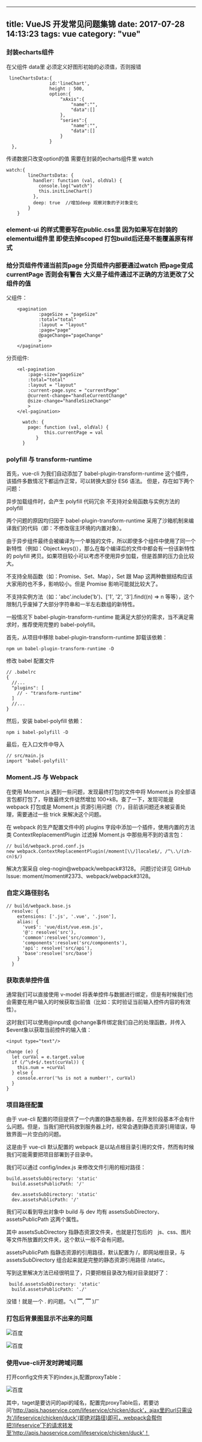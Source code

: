 
---
title: VueJS 开发常见问题集锦
date: 2017-07-28 14:13:23
tags: vue
category: "vue" 
---

### **封装echarts组件**
在父组件 data里 必须定义好图形初始的必须值，否则报错
```
 lineChartsData:{
                id:'lineChart',
                height : 500,
                option:{
                    "xAxis":{
                        "name":"",
                        "data":[]
                    },
                    "series":{
                        "name":"",
                        "data":[]
                    }
                }
  },

```

传递数据只改变option的值 需要在封装的echarts组件里 watch
```
watch:{
        lineChartsData: {
          handler: function (val, oldVal) { 
            console.log("watch")
            this.initLineChart()
          },
          deep: true  //增加deep 观察对象的子对象变化
        }
    }

```

### **element-ui 的样式需要写在public.css里  因为如果写在封装的 elementui组件里 即使去掉scoped 打包build后还是不能覆盖原有样式**



### **给分页组件传递当前页page 分页组件内部要通过watch 把page变成currentPage 否则会有警告 大义是子组件通过不正确的方法更改了父组件的值**
父组件：
```
    <pagination
            :pageSize = "pageSize"
            :total="total"
            :layout = "layout"
            :page="page"
            @pageChange="pageChange"
            >
    </pagination>
```

分页组件:
```
    <el-pagination
        :page-size="pageSize"
        :total="total"
        :layout = "layout"
        :current-page.sync = "currentPage"
        @current-change="handleCurrentChange"
        @size-change="handleSizeChange"
        >
    </el-pagination>

      watch: {
        page: function (val, oldVal) {
              this.currentPage = val
           }
      }
```




### **polyfill 与 transform-runtime**

首先，vue-cli 为我们自动添加了 babel-plugin-transform-runtime 这个插件，该插件多数情况下都运作正常，可以转换大部分 ES6 语法。
但是，存在如下两个问题：

异步加载组件时，会产生 polyfill 代码冗余
不支持对全局函数与实例方法的 polyfill

两个问题的原因均归因于 babel-plugin-transform-runtime 采用了沙箱机制来编译我们的代码（即：不修改宿主环境的内置对象）。

由于异步组件最终会被编译为一个单独的文件，所以即使多个组件中使用了同一个新特性（例如：Object.keys()），那么在每个编译后的文件中都会有一份该新特性的 polyfill 拷贝。如果项目较小可以考虑不使用异步加载，但是首屏的压力会比较大。

不支持全局函数（如：Promise、Set、Map），Set 跟 Map 这两种数据结构应该大家用的也不多，影响较小。但是 Promise 影响可能就比较大了。

不支持实例方法（如：'abc'.include('b')、['1', '2', '3'].find((n) => n 等等），这个限制几乎废掉了大部分字符串和一半左右数组的新特性。

一般情况下 babel-plugin-transform-runtime 能满足大部分的需求，当不满足需求时，推荐使用完整的 babel-polyfill。

首先，从项目中移除 babel-plugin-transform-runtime
卸载该依赖：
```
npm un babel-plugin-transform-runtime -D
```
修改 babel 配置文件
```
// .babelrc
{
  //...
  "plugins": [
    // - "transform-runtime"
  ]
  //...
}
```
然后，安装 babel-polyfill 依赖：
```
npm i babel-polyfill -D
```
最后，在入口文件中导入
```
// src/main.js
import 'babel-polyfill'
```

### **Moment.JS 与 Webpack**

在使用 Moment.js 遇到一些问题，发现最终打包的文件中将 Moment.js 的全部语言包都打包了，导致最终文件徒然增加 100+kB。查了一下，发现可能是 webpack 打包或是 Moment.js 资源引用问题（?），目前该问题还未被妥善处理，需要通过一些 trick 来解决这个问题。

在 webpack 的生产配置文件中的 plugins 字段中添加一个插件，使用内置的方法类 ContextReplacementPlugin 过滤掉 Moment.js 中那些用不到的语言包：
```
// build/webpack.prod.conf.js
new webpack.ContextReplacementPlugin(/moment[\\/]locale$/, /^\.\/(zh-cn)$/)
```
解决方案采自 oleg-nogin@webpack/webpack#3128。
问题讨论详见 GitHub Issue: moment/moment#2373、webpack/webpack#3128。


### **自定义路径别名**

```
// build/webpack.base.js
  resolve: {
    extensions: ['.js', '.vue', '.json'],
    alias: {
      'vue$': 'vue/dist/vue.esm.js',
      '@': resolve('src'),
      'common':resolve('src/common'),
      'components':resolve('src/components'),
      'api': resolve('src/api'),
      'base':resolve('src/base')
    }
  }
```

### **获取表单控件值**
通常我们可以直接使用 v-model 将表单控件与数据进行绑定，但是有时候我们也会需要在用户输入的时候获取当前值（比如：实时验证当前输入控件内容的有效性）。

这时我们可以使用@input或 @change事件绑定我们自己的处理函数，并传入 $event象以获取当前控件的输入值：
```
<input type="text"/>

change (e) {
  let curVal = e.target.value
  if (/^\d+$/.test(curVal)) {
    this.num = +curVal
  } else {
    console.error('%s is not a number!', curVal)
  }
}
```


### **项目路径配置**

由于 vue-cli 配置的项目提供了一个内置的静态服务器，在开发阶段基本不会有什么问题。但是，当我们把代码放到服务器上时，经常会遇到静态资源引用错误，导致界面一片空白的问题。

这是由于 vue-cli 默认配置的 webpack 是以站点根目录引用的文件，然而有时候我们可能需要把项目部署到子目录中。

我们可以通过 config/index.js 来修改文件引用的相对路径：
```
build.assetsSubDirectory: 'static'
  build.assetsPublicPath: '/'
 
  dev.assetsSubDirectory: 'static'
  dev.assetsPublicPath: '/'
```
我们可以看到导出对象中 build 与 dev 均有 assetsSubDirectory、assetsPublicPath 这两个属性。

其中 assetsSubDirectory 指静态资源文件夹，也就是打包后的　js、css、图片等文件所放置的文件夹，这个默认一般不会有问题。

assetsPublicPath 指静态资源的引用路径，默认配置为 /，即网站根目录，与 assetsSubDirectory 组合起来就是完整的静态资源引用路径 /static。

写到这里解决方法已经很明显了，只要把根目录改为相对目录就好了：
```
 build.assetsSubDirectory: 'static'
  build.assetsPublicPath: './'
```
没错！就是一个 . 的问题。ㄟ( ▔, ▔ )ㄏ


### **打包后背景图显示不出来的问题**



![百度](/uploads/vue2.jpg)


![百度](/uploads/vue3.jpg)


### **使用vue-cli开发时跨域问题**

打开config文件夹下的index.js,配置proxyTable：

![百度](/uploads/vue1.png)

其中，taget是要访问的api的域名，配置完proxyTable后，若要访问'http://apis.haoservice.com/lifeservice/chicken/duck'，ajax里的url只需设为'/lifeservice/chicken/duck'(即绝对路径)即可，webpack会帮你把‘/lifeservice’下的请求转发至'http://apis.haoservice.com/lifeservice/chicken/duck'！









